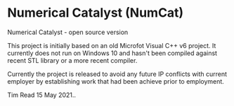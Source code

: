 # Numerical Catalyst (NumCat)
Numerical Catalyst - open source version

This project is initially based on an old Microfot Visual C++ v6 project.
It currently does not run on Windows 10 and hasn't been compiled against recent STL library or a more recent compiler.

Currently the project is released to avoid any future IP conflicts with current employer by establishing work
that had been achieve prior to employment.

Tim Read 15 May 2021..
